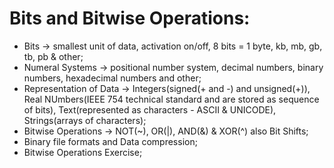 # Bits and Bitwise Operations:

* Bits -> smallest unit of data, activation on/off, 8 bits = 1 byte, kb, mb, gb, tb, pb & other;
* Numeral Systems -> positional number system, decimal numbers, binary numbers, hexadecimal numbers and other;
* Representation of Data -> Integers(signed(+ and -) and unsigned(+)), Real NUmbers(IEEE 754 technical standard and are stored as sequence of bits), Text(represented as characters - ASCII & UNICODE), Strings(arrays of characters);
* Bitwise Operations -> NOT(~), OR(|), AND(&) & XOR(^) also Bit Shifts;
* Binary file formats and Data compression;
* Bitwise Operations Exercise;
